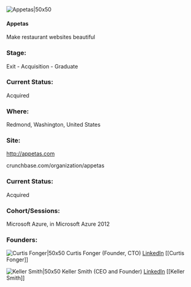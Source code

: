 

![Appetas|50x50](https://graph.facebook.com/400735383287686/picture?type=large&return_ssl_resources=1)

#### Appetas
Make restaurant websites beautiful

### Stage: 
Exit - Acquisition - Graduate 

### Current Status: 
Acquired

### Where:
Redmond, Washington, United States

### Site:
http://appetas.com



crunchbase.com/organization/appetas

### Current Status: 
Acquired

### Cohort/Sessions: 
Microsoft Azure, in Microsoft Azure 2012

### Founders: 

![Curtis Fonger|50x50](https://s3.amazonaws.com/photos.angel.co/users/115598-medium_jpg?1334007842) Curtis Fonger (Founder, CTO) [LinkedIn](https://linkedin.com/in/cfonger) [[Curtis Fonger]]

![Keller Smith|50x50](https://s3.amazonaws.com/photos.angel.co/users/154786-medium_jpg?1343591142) Keller Smith (CEO and Founder) [LinkedIn](https://linkedin.com/in/keller-smith-50978841) [[Keller Smith]]


